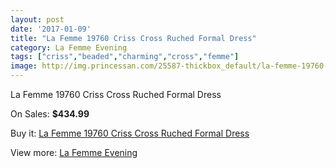 ```yaml
---
layout: post
date: '2017-01-09'
title: "La Femme 19760 Criss Cross Ruched Formal Dress"
category: La Femme Evening
tags: ["criss","beaded","charming","cross","femme"]
image: http://img.princessan.com/25587-thickbox_default/la-femme-19760-criss-cross-ruched-formal-dress.jpg
---
```

La Femme 19760 Criss Cross Ruched Formal Dress

On Sales: **$434.99**
<a href="https://www.princessan.com/en/la-femme-evening/11651-la-femme-19760-criss-cross-ruched-formal-dress.html"><amp-img layout="responsive" width="600" height="600" src="//img.princessan.com/25587-thickbox_default/la-femme-19760-criss-cross-ruched-formal-dress.jpg" alt="La Femme 19760 Criss Cross Ruched Formal Dress 0" /></a>

Buy it: [La Femme 19760 Criss Cross Ruched Formal Dress](https://www.princessan.com/en/la-femme-evening/11651-la-femme-19760-criss-cross-ruched-formal-dress.html "La Femme 19760 Criss Cross Ruched Formal Dress")

View more: [La Femme Evening](https://www.princessan.com/en/29-la-femme-evening "La Femme Evening")